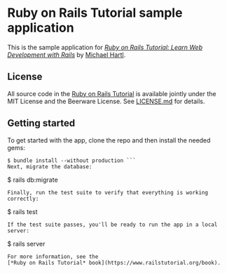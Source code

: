 # Ruby on Rails Tutorial sample application
This is the sample application for
[*Ruby on Rails Tutorial:
Learn Web Development with Rails*](https://www.railstutorial.org/) by [Michael Hartl](http://www.michaelhartl.com/).
## License
All source code in the [Ruby on Rails Tutorial](https://www.railstutorial.org/) is available jointly under the MIT License and the Beerware License. See [LICENSE.md](LICENSE.md) for details.
## Getting started
To get started with the app, clone the repo and then install the needed gems:
```
$ bundle install --without production ```
Next, migrate the database:
```
$ rails db:migrate
```
Finally, run the test suite to verify that everything is working correctly:
```
$ rails test
```
If the test suite passes, you'll be ready to run the app in a local server:
```
$ rails server
```
For more information, see the
[*Ruby on Rails Tutorial* book](https://www.railstutorial.org/book).